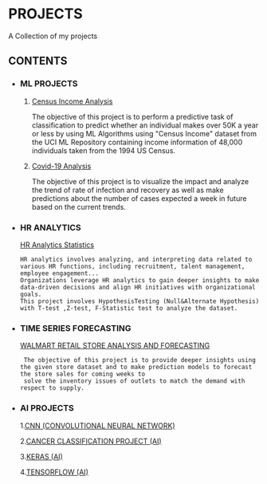 # PROJECTS
A Collection of my projects

## CONTENTS

* ### ML PROJECTS
  1. [Census Income Analysis](https://github.com/kavithasenthil25/PROJECTS/blob/main/Census%20Income%20project.ipynb)

      The objective of this project is to perform a predictive task of classification to predict whether an individual makes over 50K a year or less by using ML Algorithms using "Census Income" dataset from the UCI ML Repository containing income information of 48,000 
      individuals taken from the 1994 US Census.
 
  3. [Covid-19 Analysis](https://github.com/kavithasenthil25/PROJECTS/blob/main/Covid19%20project.ipynb)

      The objective of this project is to visualize the impact and analyze the trend of rate of infection and recovery as well as make predictions about the number of cases expected a week in future based on the current trends.

 * ### HR ANALYTICS
   
    [HR Analytics Statistics](https://github.com/kavithasenthil25/PROJECTS/blob/main/HR_Analytics_Statistics.ipynb)

       HR analytics involves analyzing, and interpreting data related to various HR functions, including recruitment, talent management, employee engagement...
       Organizations leverage HR analytics to gain deeper insights to make data-driven decisions and align HR initiatives with organizational goals.
       This project involves HypothesisTesting (Null&Alternate Hypothesis) with T-test ,Z-test, F-Statistic test to analyze the dataset.

 * ### TIME SERIES FORECASTING

    [WALMART RETAIL STORE ANALYSIS AND FORECASTING](https://github.com/kavithasenthil25/PROJECTS/blob/main/Time%20Series-%20Walmart.ipynb)

        The objective of this project is to provide deeper insights using the given store dataset and to make prediction models to forecast the store sales for coming weeks to
        solve the inventory issues of outlets to match the demand with respect to supply.

 * ### AI PROJECTS
   1.[CNN (CONVOLUTIONAL NEURAL NETWORK)](https://github.com/kavithasenthil25/PROJECTS/blob/main/CNN%20(AI).ipynb)

   2.[CANCER CLASSIFICATION PROJECT (AI)](https://github.com/kavithasenthil25/PROJECTS/blob/main/CANCER%20CLASSIFICATION%20%20(AI).ipynb)

   3.[KERAS (AI)](https://github.com/kavithasenthil25/PROJECTS/blob/main/keras%20(AI).ipynb)

   4.[TENSORFLOW (AI)]()
        
  
